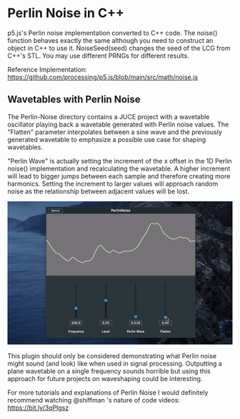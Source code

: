 # Perlin Noise in C++

p5.js's Perlin noise implementation converted to C++ code. The noise() function behaves exactly the same although you need to construct an object in C++ to use it.
NoiseSeed(seed) changes the seed of the LCG from C++'s STL. You may use different PRNGs for different results.

Reference Implementation: 
https://github.com/processing/p5.js/blob/main/src/math/noise.js

## Wavetables with Perlin Noise
The Perlin-Noise directory contains a JUCE project with a wavetable oscillator  playing back a wavetable generated with Perlin noise values. The "Flatten" parameter interpolates between a sine wave and the previously generated wavetable to emphasize a possible use case for shaping wavetables. 

"Perlin Wave" is actually setting the increment of the x offset in the 1D Perlin noise() implementation and recalculating the wavetable. A higher increment will lead to bigger jumps between each sample and therefore creating more harmonics. Setting the increment to larger values will approach random noise as the relationship between adjacent values will be lost.


![plugin demo](docs/demo.gif)

This plugin should only be considered demonstrating what Perlin noise might sound (and look) like when used in signal processing. Outputting a plane wavetable on a single frequency sounds horrible but using this approach for future projects on waveshaping could be interesting.

For more tutorials and explanations of Perlin Noise I would definitely recommend watching @shiffman 's nature of code videos: https://bit.ly/3qPlgsz
